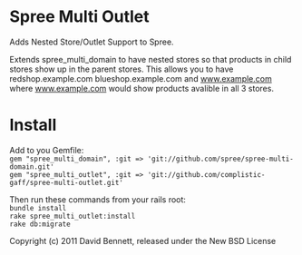 Spree Multi Outlet
=================

Adds Nested Store/Outlet Support to Spree.

Extends spree_multi_domain to have nested stores so that products in child stores show up in the parent stores.
This allows you to have redshop.example.com blueshop.example.com and www.example.com where www.example.com would show products avalible in all 3 stores.


Install
=======

Add to you Gemfile:  
`gem "spree_multi_domain", :git => 'git://github.com/spree/spree-multi-domain.git'`  
`gem "spree_multi_outlet", :git => 'git://github.com/complistic-gaff/spree-multi-outlet.git'`

Then run these commands from your rails root:  
`bundle install`  
`rake spree_multi_outlet:install`  
`rake db:migrate`


Copyright (c) 2011 David Bennett, released under the New BSD License

